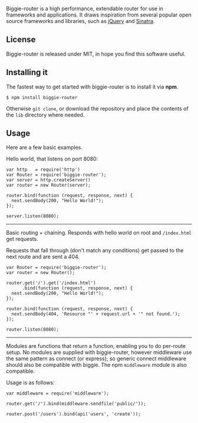 Biggie-router is a high performance, extendable router for use in frameworks and
applications. It draws inspiration from several popular open source frameworks
and libraries, such as [jQuery](http://www.jquery.com/) and
[Sinatra](http://www.sinatrarb.com/).


## License

Biggie-router is released under MIT, in hope you find this software useful.


## Installing it

The fastest way to get started with biggie-router is to install it via **npm**.

    $ npm install biggie-router

Otherwise `git clone`, or download the repository and place the contents of the
`lib` directory where needed.


## Usage

Here are a few basic examples.

Hello world, that listens on port 8080:

    var http   = require('http')
    var Router = require('biggie-router');
    var server = http.createServer()
    var router = new Router(server);

    router.bind(function (request, response, next) {
      next.sendBody(200, "Hello World!");
    });

    server.listen(8080);

---

Basic routing + chaining. Responds with hello world on root and `/index.html`
get requests.

Requests that fall through (don't match any conditions) get passed to the next
route and are sent a 404.

    var Router = require('biggie-router');
    var router = new Router();

    router.get('/').get('/index.html')
          .bind(function (request, response, next) {
      next.sendBody(200, "Hello World!");
    });

    router.bind(function (request, response, next) {
      next.sendBody(404, 'Resource "' + request.url + '" not found.');
    });

    router.listen(8080);

---

Modules are functions that return a function, enabling you to do per-route
setup. No modules are supplied with biggie-router, however middleware use the
same pattern as connect (or express); so generic connect middleware should also
be compatible with biggie. The npm `middleware` module is also compatible.

Usage is as follows:

    var middleware = require('middleware');

    router.get('/').bind(middleware.sendfile('public/'));

    router.post('/users').bind(api('users', 'create'));

